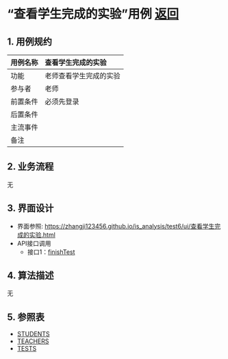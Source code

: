 # “查看学生完成的实验”用例 [返回](../README.md)
## 1. 用例规约

|用例名称|查看学生完成的实验|
|-------|:-------------|
|功能|老师查看学生完成的实验|
|参与者|老师|
|前置条件|必须先登录|
|后置条件| |
|主流事件| |
|备注| |

## 2. 业务流程
无

## 3. 界面设计
- 界面参照:  https://zhangji123456.github.io/is_analysis/test6/ui/查看学生完成的实验.html
- API接口调用
    - 接口1：[finishTest](../jiekou/finishTest.md) 

## 4. 算法描述
无
    
## 5. 参照表
- [STUDENTS](../数据库设计.md/#STUDENTS)
- [TEACHERS](../数据库设计.md/#TEACHERS)
- [TESTS](../数据库设计.md/#TESTS)

